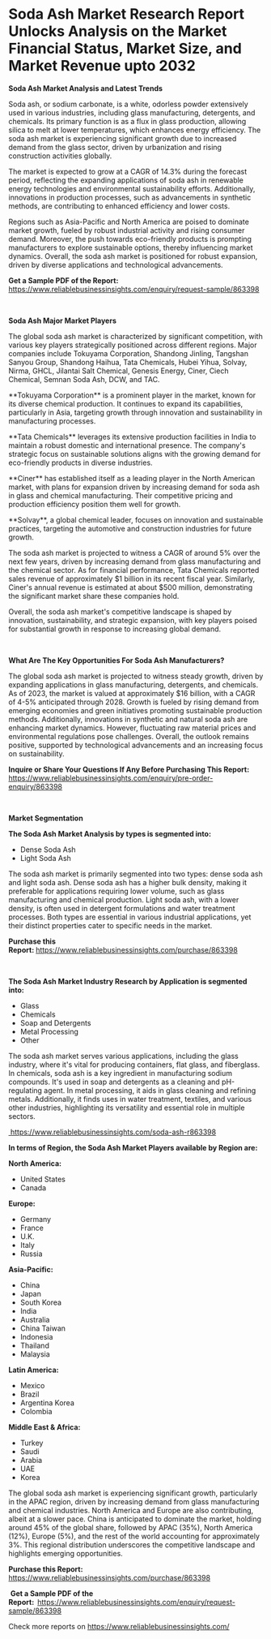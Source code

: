 <p><h1>Soda Ash Market Research Report Unlocks Analysis on the Market Financial Status, Market Size, and Market Revenue upto 2032</h1></p><p><strong>Soda Ash Market Analysis and Latest Trends</strong></p>
<p><p>Soda ash, or sodium carbonate, is a white, odorless powder extensively used in various industries, including glass manufacturing, detergents, and chemicals. Its primary function is as a flux in glass production, allowing silica to melt at lower temperatures, which enhances energy efficiency. The soda ash market is experiencing significant growth due to increased demand from the glass sector, driven by urbanization and rising construction activities globally. </p><p>The market is expected to grow at a CAGR of 14.3% during the forecast period, reflecting the expanding applications of soda ash in renewable energy technologies and environmental sustainability efforts. Additionally, innovations in production processes, such as advancements in synthetic methods, are contributing to enhanced efficiency and lower costs. </p><p>Regions such as Asia-Pacific and North America are poised to dominate market growth, fueled by robust industrial activity and rising consumer demand. Moreover, the push towards eco-friendly products is prompting manufacturers to explore sustainable options, thereby influencing market dynamics. Overall, the soda ash market is positioned for robust expansion, driven by diverse applications and technological advancements.</p></p>
<p><strong>Get a Sample PDF of the Report:&nbsp;</strong> <a href="https://www.reliablebusinessinsights.com/enquiry/request-sample/863398?utm_campaign=2203&utm_medium=2&utm_source=Github&utm_content=ia&utm_term=30012025&utm_id=soda-ash">https://www.reliablebusinessinsights.com/enquiry/request-sample/863398</a></p>
<p>&nbsp;</p>
<p><strong>Soda Ash Major Market Players</strong></p>
<p><p>The global soda ash market is characterized by significant competition, with various key players strategically positioned across different regions. Major companies include Tokuyama Corporation, Shandong Jinling, Tangshan Sanyou Group, Shandong Haihua, Tata Chemicals, Hubei Yihua, Solvay, Nirma, GHCL, Jilantai Salt Chemical, Genesis Energy, Ciner, Ciech Chemical, Semnan Soda Ash, DCW, and TAC.</p><p>**Tokuyama Corporation** is a prominent player in the market, known for its diverse chemical production. It continues to expand its capabilities, particularly in Asia, targeting growth through innovation and sustainability in manufacturing processes. </p><p>**Tata Chemicals** leverages its extensive production facilities in India to maintain a robust domestic and international presence. The company's strategic focus on sustainable solutions aligns with the growing demand for eco-friendly products in diverse industries.</p><p>**Ciner** has established itself as a leading player in the North American market, with plans for expansion driven by increasing demand for soda ash in glass and chemical manufacturing. Their competitive pricing and production efficiency position them well for growth.</p><p>**Solvay**, a global chemical leader, focuses on innovation and sustainable practices, targeting the automotive and construction industries for future growth. </p><p>The soda ash market is projected to witness a CAGR of around 5% over the next few years, driven by increasing demand from glass manufacturing and the chemical sector. As for financial performance, Tata Chemicals reported sales revenue of approximately $1 billion in its recent fiscal year. Similarly, Ciner's annual revenue is estimated at about $500 million, demonstrating the significant market share these companies hold.</p><p>Overall, the soda ash market's competitive landscape is shaped by innovation, sustainability, and strategic expansion, with key players poised for substantial growth in response to increasing global demand.</p></p>
<p>&nbsp;</p>
<p><strong>What Are The Key Opportunities For Soda Ash Manufacturers?</strong></p>
<p><p>The global soda ash market is projected to witness steady growth, driven by expanding applications in glass manufacturing, detergents, and chemicals. As of 2023, the market is valued at approximately $16 billion, with a CAGR of 4-5% anticipated through 2028. Growth is fueled by rising demand from emerging economies and green initiatives promoting sustainable production methods. Additionally, innovations in synthetic and natural soda ash are enhancing market dynamics. However, fluctuating raw material prices and environmental regulations pose challenges. Overall, the outlook remains positive, supported by technological advancements and an increasing focus on sustainability.</p></p>
<p><strong>Inquire or Share Your Questions If Any Before Purchasing This Report:</strong> <a href="https://www.reliablebusinessinsights.com/enquiry/pre-order-enquiry/863398?utm_campaign=2203&utm_medium=2&utm_source=Github&utm_content=ia&utm_term=30012025&utm_id=soda-ash">https://www.reliablebusinessinsights.com/enquiry/pre-order-enquiry/863398</a></p>
<p>&nbsp;</p>
<p><strong>Market Segmentation</strong></p>
<p><strong>The Soda Ash Market Analysis by types is segmented into:</strong></p>
<p><ul><li>Dense Soda Ash</li><li>Light Soda Ash</li></ul></p>
<p><p>The soda ash market is primarily segmented into two types: dense soda ash and light soda ash. Dense soda ash has a higher bulk density, making it preferable for applications requiring lower volume, such as glass manufacturing and chemical production. Light soda ash, with a lower density, is often used in detergent formulations and water treatment processes. Both types are essential in various industrial applications, yet their distinct properties cater to specific needs in the market.</p></p>
<p><strong>Purchase this Report:&nbsp;</strong><a href="https://www.reliablebusinessinsights.com/purchase/863398?utm_campaign=2203&utm_medium=2&utm_source=Github&utm_content=ia&utm_term=30012025&utm_id=soda-ash">https://www.reliablebusinessinsights.com/purchase/863398</a></p>
<p>&nbsp;</p>
<p><strong>The Soda Ash Market Industry Research by Application is segmented into:</strong></p>
<p><ul><li>Glass</li><li>Chemicals</li><li>Soap and Detergents</li><li>Metal Processing</li><li>Other</li></ul></p>
<p><p>The soda ash market serves various applications, including the glass industry, where it's vital for producing containers, flat glass, and fiberglass. In chemicals, soda ash is a key ingredient in manufacturing sodium compounds. It's used in soap and detergents as a cleaning and pH-regulating agent. In metal processing, it aids in glass cleaning and refining metals. Additionally, it finds uses in water treatment, textiles, and various other industries, highlighting its versatility and essential role in multiple sectors.</p></p>
<p><a href="https://www.reliablebusinessinsights.com/soda-ash-r863398?utm_campaign=2203&utm_medium=2&utm_source=Github&utm_content=ia&utm_term=30012025&utm_id=soda-ash">&nbsp;https://www.reliablebusinessinsights.com/soda-ash-r863398</a></p>
<p><strong>In terms of Region, the Soda Ash Market Players available by Region are:</strong></p>
<p>
    <p> <strong> North America: </strong>
        <ul>
            <li>United States</li>
            <li>Canada</li>
        </ul>
        </p> 
    <p> <strong> Europe: </strong>
        <ul>
            <li>Germany</li>
            <li>France</li>
            <li>U.K.</li>
            <li>Italy</li>
            <li>Russia</li>
        </ul>
        </p> 
    <p> <strong> Asia-Pacific: </strong>
        <ul>
            <li>China</li>
            <li>Japan</li>
            <li>South Korea</li>
            <li>India</li>
            <li>Australia</li>
            <li>China Taiwan</li>
            <li>Indonesia</li>
            <li>Thailand</li>
            <li>Malaysia</li>
        </ul>
        </p> 
    <p> <strong> Latin America: </strong>
        <ul>
            <li>Mexico</li>
            <li>Brazil</li>
            <li>Argentina Korea</li>
            <li>Colombia</li>
        </ul>
        </p> 
    <p> <strong> Middle East & Africa: </strong>
        <ul>
            <li>Turkey</li>
            <li>Saudi</li>
            <li>Arabia</li>
            <li>UAE</li>
            <li>Korea</li>
        </ul>
    </p>
    </p>
<p><p>The global soda ash market is experiencing significant growth, particularly in the APAC region, driven by increasing demand from glass manufacturing and chemical industries. North America and Europe are also contributing, albeit at a slower pace. China is anticipated to dominate the market, holding around 45% of the global share, followed by APAC (35%), North America (12%), Europe (5%), and the rest of the world accounting for approximately 3%. This regional distribution underscores the competitive landscape and highlights emerging opportunities.</p></p>
<p><strong>Purchase this Report: </strong><a href="https://www.reliablebusinessinsights.com/purchase/863398?utm_campaign=2203&utm_medium=2&utm_source=Github&utm_content=ia&utm_term=30012025&utm_id=soda-ash">https://www.reliablebusinessinsights.com/purchase/863398</a></p>
<p>&nbsp;<strong>Get a Sample PDF of the Report:&nbsp;&nbsp;</strong><a href="https://www.reliablebusinessinsights.com/enquiry/request-sample/863398?utm_campaign=2203&utm_medium=2&utm_source=Github&utm_content=ia&utm_term=30012025&utm_id=soda-ash">https://www.reliablebusinessinsights.com/enquiry/request-sample/863398</a></p>
<p><strong></strong></p>
<p>Check more reports on <a href="https://www.reliablebusinessinsights.com/?utm_campaign=2203&utm_medium=2&utm_source=Github&utm_content=ia&utm_term=30012025&utm_id=soda-ash">https://www.reliablebusinessinsights.com/</a></p>
